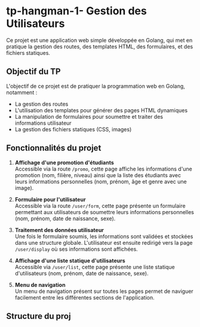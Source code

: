 ﻿# tp-hangman-1- Gestion des Utilisateurs

Ce projet est une application web simple développée en Golang, qui met en pratique la gestion des routes, des templates HTML, des formulaires, et des fichiers statiques. 

## Objectif du TP

L'objectif de ce projet est de pratiquer la programmation web en Golang, notamment :
- La gestion des routes
- L'utilisation des templates pour générer des pages HTML dynamiques
- La manipulation de formulaires pour soumettre et traiter des informations utilisateur
- La gestion des fichiers statiques (CSS, images)

## Fonctionnalités du projet

1. **Affichage d'une promotion d'étudiants**  
   Accessible via la route `/promo`, cette page affiche les informations d'une promotion (nom, filière, niveau) ainsi que la liste des étudiants avec leurs informations personnelles (nom, prénom, âge et genre avec une image).

2. **Formulaire pour l'utilisateur**  
   Accessible via la route `/user/form`, cette page présente un formulaire permettant aux utilisateurs de soumettre leurs informations personnelles (nom, prénom, date de naissance, sexe).

3. **Traitement des données utilisateur**  
   Une fois le formulaire soumis, les informations sont validées et stockées dans une structure globale. L'utilisateur est ensuite redirigé vers la page `/user/display` où ses informations sont affichées.

4. **Affichage d'une liste statique d'utilisateurs**  
   Accessible via `/user/list`, cette page présente une liste statique d'utilisateurs (nom, prénom, date de naissance, sexe).

5. **Menu de navigation**  
   Un menu de navigation présent sur toutes les pages permet de naviguer facilement entre les différentes sections de l'application.

## Structure du proj
